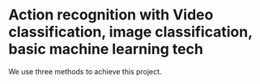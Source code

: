# Action recognition with Video classification, image classification, basic machine learning tech
We use three methods to achieve this project.
